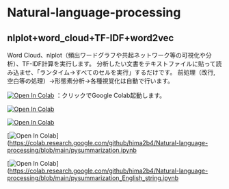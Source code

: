 # Natural-language-processing
## nlplot+word_cloud+TF-IDF+word2vec
Word Cloud、nlplot（頻出ワードグラフや共起ネットワーク等の可視化や分析）、TF-IDF計算を実行します。
分析したい文書をテキストファイルに貼って読み込ませ、「ランタイム→すべてのセルを実行」するだけです。
前処理（改行, 空白等の処理）→形態素分析→各種視覚化は自動で行います。

[![Open In Colab](https://colab.research.google.com/assets/colab-badge.svg)](https://colab.research.google.com/github/hima2b4/Natural-language-processing/blob/main/nlplot%2Bword_cloud%2BTF-IDF%2Bword2vec.ipynb)
：クリックでGoogle Colab起動します。

[![Open In Colab](https://colab.research.google.com/assets/colab-badge.svg)](https://colab.research.google.com/github/hima2b4/Natural-language-processing/blob/main/word2vec.ipynb)

[![Open In Colab](https://colab.research.google.com/assets/colab-badge.svg)](https://colab.research.google.com/github/hima2b4/Natural-language-processing/blob/main/fastText.ipynb)

[![Open In Colab](https://colab.research.google.com/assets/colab-badge.svg)](https://colab.research.google.com/github/hima2b4/Natural-language-processing/blob/main/pysummarization.ipynb

[![Open In Colab](https://colab.research.google.com/assets/colab-badge.svg)](https://colab.research.google.com/github/hima2b4/Natural-language-processing/blob/main/pysummarization‗English‗string.ipynb

